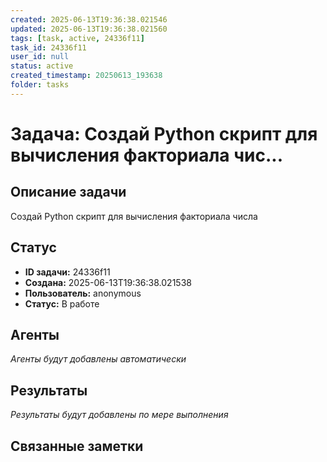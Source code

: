 ```yaml
---
created: 2025-06-13T19:36:38.021546
updated: 2025-06-13T19:36:38.021560
tags: [task, active, 24336f11]
task_id: 24336f11
user_id: null
status: active
created_timestamp: 20250613_193638
folder: tasks
---
```


# Задача: Создай Python скрипт для вычисления факториала чис...

## Описание задачи

Создай Python скрипт для вычисления факториала числа

## Статус
- **ID задачи:** 24336f11
- **Создана:** 2025-06-13T19:36:38.021538
- **Пользователь:** anonymous
- **Статус:** В работе

## Агенты
*Агенты будут добавлены автоматически*

## Результаты
*Результаты будут добавлены по мере выполнения*

## Связанные заметки
